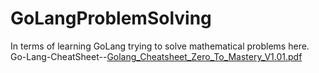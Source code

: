# GoLangProblemSolving
In terms of learning GoLang trying to solve mathematical problems here.
Go-Lang-CheatSheet--[Golang_Cheatsheet_Zero_To_Mastery_V1.01.pdf](https://github.com/DHasib/GoLangProblemSolving/files/10715399/Golang_Cheatsheet_Zero_To_Mastery_V1.01.pdf)
